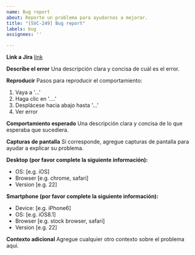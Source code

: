```yaml
---
name: Bug report
about: Reporte un problema para ayudarnos a mejorar.
title: "[SVC-249] Bug report"
labels: bug
assignees: ''

---
```


**Link a Jira**
[link](https://xubiosoftware.atlassian.net/browse/SVC-XXX)

**Describe el error**
Una descripción clara y concisa de cuál  es el error.

**Reproducir**
Pasos para reproducir el comportamiento:
1. Vaya a '...'
2. Haga clic en '....'
3. Desplácese hacia abajo hasta '...'
4. Ver error

**Comportamiento esperado**
Una descripción clara y concisa de lo que esperaba que sucediera.

**Capturas de pantalla**
Si corresponde, agregue capturas de pantalla para ayudar a explicar su problema.

**Desktop (por favor complete la siguiente información):**
 - OS: [e.g. iOS]
 - Browser [e.g. chrome, safari]
 - Version [e.g. 22]

**Smartphone (por favor complete la siguiente información):**
 - Device: [e.g. iPhone6]
 - OS: [e.g. iOS8.1]
 - Browser [e.g. stock browser, safari]
 - Version [e.g. 22]

**Contexto adicional**
Agregue cualquier otro contexto sobre el problema aquí.
